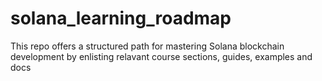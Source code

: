 # solana_learning_roadmap
This repo offers a structured path for mastering Solana blockchain development by enlisting relavant course sections, guides, examples and docs
